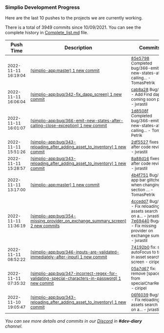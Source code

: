 
### Simplio Development Progress

Here are the last 10 pushes to the projects we are currently working.

There is a total of 3949 commits since 10/09/2021. You can see the complete history in
 [Complete_list.md](Complete_list.md) file.

| Push Time | Description | Commits |
| --- | --- | --- |
| <sub>2022-11-11 16:19:04</sub> | <sub>[[simplio-app:master] 1 new commit](https://github.com/SimplioOfficial/simplio-app/commit/85e5798fc169b9f15a59b765fbf68a47fff3ec5e)</sub> | <sub>[85e5798](https://github.com/SimplioOfficial/simplio-app/commit/85e5798fc169b9f15a59b765fbf68a47fff3ec5e) Completed bug/366-emit-new-states-after-calling... - TomasPetrik</sub> |
| <sub>2022-11-11 16:06:04</sub> | <sub>[[simplio-app:bug/342\-fix\_dapp\_screen] 1 new commit](https://github.com/SimplioOfficial/simplio-app/commit/cab8a28cd9051c4403d505e5e714366446392f75)</sub> | <sub>[cab8a28](https://github.com/SimplioOfficial/simplio-app/commit/cab8a28cd9051c4403d505e5e714366446392f75) Bug/342 - Add Find dapp coming soon page - jvrastil</sub> |
| <sub>2022-11-11 16:01:07</sub> | <sub>[[simplio-app:bug/366\-emit\-new\-states\-after\-calling\-close\-exception] 1 new commit](https://github.com/SimplioOfficial/simplio-app/commit/1d8508f536916f9918ede462e6daf55c86084505)</sub> | <sub>[1d8508f](https://github.com/SimplioOfficial/simplio-app/commit/1d8508f536916f9918ede462e6daf55c86084505) Completed bug/366-emit-new-states-after-calling... - Tomáš Petrík</sub> |
| <sub>2022-11-11 15:51:26</sub> | <sub>[[simplio-app:bug/343\-reloading\_after\_adding\_asset\_to\_inventory] 1 new commit](https://github.com/SimplioOfficial/simplio-app/commit/2df5527e9d7bea942a617f39d67024d902c54d70)</sub> | <sub>[2df5527](https://github.com/SimplioOfficial/simplio-app/commit/2df5527e9d7bea942a617f39d67024d902c54d70) fixes after code reviews - jvrastil</sub> |
| <sub>2022-11-11 15:28:57</sub> | <sub>[[simplio-app:bug/343\-reloading\_after\_adding\_asset\_to\_inventory] 1 new commit](https://github.com/SimplioOfficial/simplio-app/commit/8a88d162cd1186181aed22098f17e53e6a3d10a9)</sub> | <sub>[8a88d16](https://github.com/SimplioOfficial/simplio-app/commit/8a88d162cd1186181aed22098f17e53e6a3d10a9) fixes after code reviews - jvrastil</sub> |
| <sub>2022-11-11 13:17:00</sub> | <sub>[[simplio-app:master] 1 new commit](https://github.com/SimplioOfficial/simplio-app/commit/4b4f7511b12989b4f2e727f836fad25158f669b0)</sub> | <sub>[4b4f751](https://github.com/SimplioOfficial/simplio-app/commit/4b4f7511b12989b4f2e727f836fad25158f669b0) Bug/335 app bar glitches when changing section ... - TomasPetrik</sub> |
| <sub>2022-11-11 11:36:19</sub> | <sub>[[simplio-app:bug/354\-missing\_provider\_on\_exchange\_summary\_screen] 2 new commits](https://github.com/SimplioOfficial/simplio-app/compare/4ccedd7efbf3^...7e6944081747)</sub> | <sub>[4ccedd7](https://github.com/SimplioOfficial/simplio-app/commit/4ccedd7efbf370ae7808835a1df027083849138f) Bug/343 - Fix reloading assets search list on a... - jvrastil<br>[7e69440](https://github.com/SimplioOfficial/simplio-app/commit/7e6944081747ab47780ad7ddec3de3899d3b5a51) Bug/354 - Fix missing provider on exchange summ... - jvrastil</sub> |
| <sub>2022-11-11 08:52:22</sub> | <sub>[[simplio-app:bug/346\-inputs\-are\-validated\-immediately\-after\-input] 1 new commit](https://github.com/SimplioOfficial/simplio-app/commit/74192b0c760bfc3509614c641a5d7f9620f1612c)</sub> | <sub>[74192b0](https://github.com/SimplioOfficial/simplio-app/commit/74192b0c760bfc3509614c641a5d7f9620f1612c) fix: set autoFocus to true in asset search screen - ciripel</sub> |
| <sub>2022-11-11 07:35:32</sub> | <sub>[[simplio-app:bug/347\-incorrect\-regex\-for\-validating\-special\-characters\-in\-password] 1 new commit](https://github.com/SimplioOfficial/simplio-app/commit/05a7d6717146529c2e3e6fab573f1b9cf335998b)</sub> | <sub>[05a7d67](https://github.com/SimplioOfficial/simplio-app/commit/05a7d6717146529c2e3e6fab573f1b9cf335998b) fix: remove [space] from specialCharRegexp - ciripel</sub> |
| <sub>2022-11-10 19:05:47</sub> | <sub>[[simplio-app:bug/343\-reloading\_after\_adding\_asset\_to\_inventory] 1 new commit](https://github.com/SimplioOfficial/simplio-app/commit/06f6039ccbdc39fe05b1f7453a421a38470636d6)</sub> | <sub>[06f6039](https://github.com/SimplioOfficial/simplio-app/commit/06f6039ccbdc39fe05b1f7453a421a38470636d6) Bug/343 - Fix reloading assets search list on a... - jvrastil</sub> |

_You can see more details and commits in our [Discord](https://discord.gg/aKhjuwZmdP) in **#dev-diary** channel._
